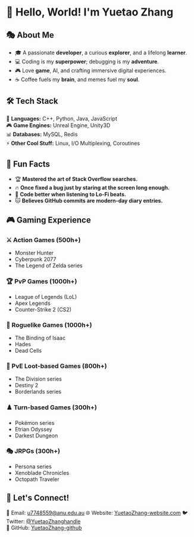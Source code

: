# 👋 Hello, World! I'm Yuetao Zhang

## 🎭 About Me  
- 🎓 A passionate **developer**, a curious **explorer**, and a lifelong **learner**.  
- 💻 Coding is my **superpower**; debugging is my **adventure**.  
- 🎮 Love **game**, AI, and crafting immersive digital experiences.  
- ☕ Coffee fuels my **brain**, and memes fuel my **soul**.  

## 🛠️ Tech Stack  
🚀 **Languages:** C++, Python, Java, JavaScript  
🎮 **Game Engines:** Unreal Engine, Unity3D  
📊 **Databases:** MySQL, Redis  
⚡ **Other Cool Stuff:** Linux, I/O Multiplexing, Coroutines  

## 🌟 Fun Facts  
- 🏆 **Mastered the art of Stack Overflow searches.**  
- 🔥 **Once fixed a bug just by staring at the screen long enough.**  
- 🎵 **Code better when listening to Lo-Fi beats.**  
- 🐱 **Believes GitHub commits are modern-day diary entries.**  

## 🎮 Gaming Experience  

### ⚔️ Action Games (500h+)  
- Monster Hunter  
- Cyberpunk 2077  
- The Legend of Zelda series  

### 🏆 PvP Games (1000h+)  
- League of Legends (LoL)  
- Apex Legends  
- Counter-Strike 2 (CS2)  

### 🔄 Roguelike Games (1000h+)  
- The Binding of Isaac  
- Hades  
- Dead Cells  

### 💎 PvE Loot-based Games (800h+)  
- The Division series  
- Destiny 2  
- Borderlands series  

### ♟️ Turn-based Games (300h+)  
- Pokémon series  
- Etrian Odyssey  
- Darkest Dungeon  

### 🎭 JRPGs (300h+)  
- Persona series  
- Xenoblade Chronicles  
- Octopath Traveler
  
## 🚀 Let's Connect!  
📧 Email: u7748559@anu.edu.au 
🌐 Website: [YuetaoZhang-website.com](https://github.com/YuetaoZhang)
🐦 Twitter: [@YuetaoZhanghandle](https://twitter.com/yourhandle)  
📖 GitHub: [YuetaoZhang-github](https://github.com/YuetaoZhang)
